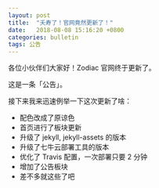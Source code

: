 ```yaml
---
layout: post
title:  "夭寿了！官网竟然更新了！"
date:   2018-08-08 15:16:20 +0800
categories: bulletin
tags: 公告
---
```


各位小伙伴们大家好！Zodiac 官网终于更新了。

这是一条「公告」。

接下来我来迅速例举一下这次更新了啥：

* 配色改成了原谅色
* 首页进行了板块更新
* 升级了 jekyll, jekyll-assets 的版本
* 升级了七牛云部署工具的版本
* 优化了 Travis 配置，一次部署只要 2 分钟
* 增加了公告板块
* 差不多就这些了吧
